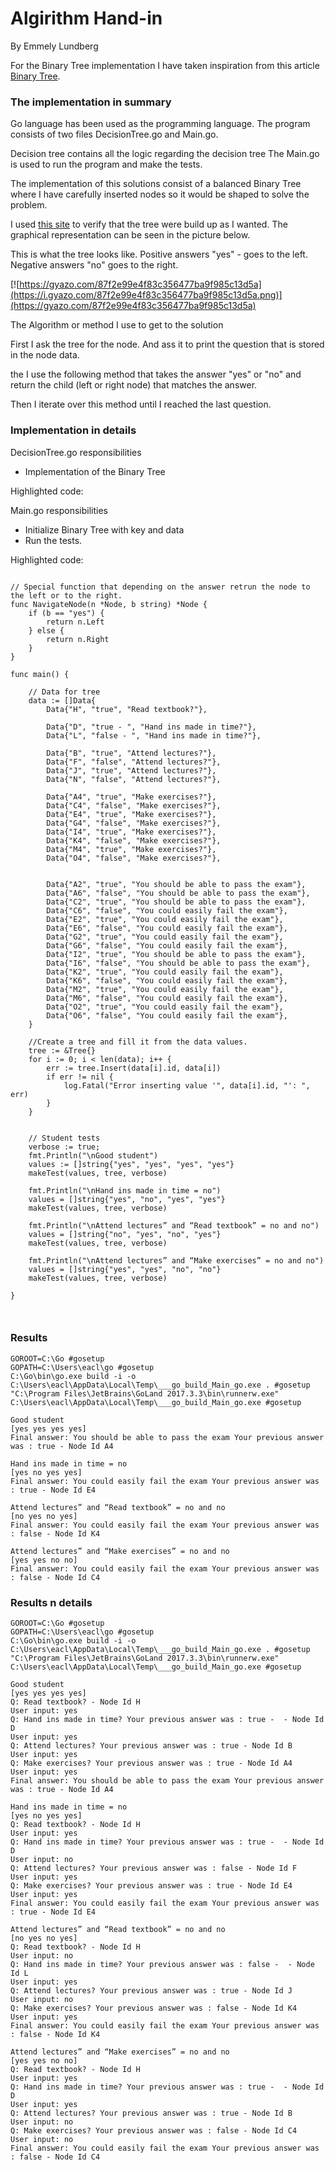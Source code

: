 # Algirithm Hand-in
By Emmely Lundberg

For the Binary Tree implementation I have taken inspiration from this article [Binary Tree](https://appliedgo.net/bintree/).


### The implementation in summary


Go language has been used as the programming language.
The program consists of two files DecisionTree.go and Main.go.

Decision tree contains all the logic regarding the decision tree
The Main.go is used to run the program and make the tests.

The implementation of this solutions consist of a balanced Binary Tree where I have carefully inserted nodes so it would be shaped to solve the problem.

I used [this site](https://www.cs.usfca.edu/~galles/visualization/BST.html) to verify that the tree were build up as I wanted. The graphical representation can be seen in the picture below.

This is what the tree looks like. Positive answers "yes" - goes to the left. Negative answers "no" goes to the right.

[![https://gyazo.com/87f2e99e4f83c356477ba9f985c13d5a](https://i.gyazo.com/87f2e99e4f83c356477ba9f985c13d5a.png)](https://gyazo.com/87f2e99e4f83c356477ba9f985c13d5a)



The Algorithm or method I use to get to the solution

First I ask the tree for the node. And ass it to print the question that is stored in the node data.

the I use the following method that takes the answer "yes" or "no" and return the child (left or right node) that matches the answer.

Then I iterate over this method until I reached the last question.


### Implementation in details

DecisionTree.go responsibilities
- Implementation of the Binary Tree

Highlighted code:


Main.go responsibilities
- Initialize Binary Tree with key and data
- Run the tests.

Highlighted code:






```

// Special function that depending on the answer retrun the node to the left or to the right.
func NavigateNode(n *Node, b string) *Node {
	if (b == "yes") {
		return n.Left
	} else {
		return n.Right
	}
}

```



```
func main() {

	// Data for tree
	data := []Data{
		Data{"H", "true", "Read textbook?"},

		Data{"D", "true - ", "Hand ins made in time?"},
		Data{"L", "false - ", "Hand ins made in time?"},

		Data{"B", "true", "Attend lectures?"},
		Data{"F", "false", "Attend lectures?"},
		Data{"J", "true", "Attend lectures?"},
		Data{"N", "false", "Attend lectures?"},

		Data{"A4", "true", "Make exercises?"},
		Data{"C4", "false", "Make exercises?"},
		Data{"E4", "true", "Make exercises?"},
		Data{"G4", "false", "Make exercises?"},
		Data{"I4", "true", "Make exercises?"},
		Data{"K4", "false", "Make exercises?"},
		Data{"M4", "true", "Make exercises?"},
		Data{"O4", "false", "Make exercises?"},


		Data{"A2", "true", "You should be able to pass the exam"},
		Data{"A6", "false", "You should be able to pass the exam"},
		Data{"C2", "true", "You should be able to pass the exam"},
		Data{"C6", "false", "You could easily fail the exam"},
		Data{"E2", "true", "You could easily fail the exam"},
		Data{"E6", "false", "You could easily fail the exam"},
		Data{"G2", "true", "You could easily fail the exam"},
		Data{"G6", "false", "You could easily fail the exam"},
		Data{"I2", "true", "You should be able to pass the exam"},
		Data{"I6", "false", "You should be able to pass the exam"},
		Data{"K2", "true", "You could easily fail the exam"},
		Data{"K6", "false", "You could easily fail the exam"},
		Data{"M2", "true", "You could easily fail the exam"},
		Data{"M6", "false", "You could easily fail the exam"},
		Data{"O2", "true", "You could easily fail the exam"},
		Data{"O6", "false", "You could easily fail the exam"},
	}

	//Create a tree and fill it from the data values.
	tree := &Tree{}
	for i := 0; i < len(data); i++ {
		err := tree.Insert(data[i].id, data[i])
		if err != nil {
			log.Fatal("Error inserting value '", data[i].id, "': ", err)
		}
	}


	// Student tests
	verbose := true;
	fmt.Println("\nGood student")
	values := []string{"yes", "yes", "yes", "yes"}
	makeTest(values, tree, verbose)

	fmt.Println("\nHand ins made in time = no")
	values = []string{"yes", "no", "yes", "yes"}
	makeTest(values, tree, verbose)

	fmt.Println("\nAttend lectures” and “Read textbook” = no and no")
	values = []string{"no", "yes", "no", "yes"}
	makeTest(values, tree, verbose)

	fmt.Println("\nAttend lectures” and “Make exercises” = no and no")
	values = []string{"yes", "yes", "no", "no"}
	makeTest(values, tree, verbose)

}



```
### Results

```
GOROOT=C:\Go #gosetup
GOPATH=C:\Users\eacl\go #gosetup
C:\Go\bin\go.exe build -i -o C:\Users\eacl\AppData\Local\Temp\___go_build_Main_go.exe . #gosetup
"C:\Program Files\JetBrains\GoLand 2017.3.3\bin\runnerw.exe" C:\Users\eacl\AppData\Local\Temp\___go_build_Main_go.exe #gosetup

Good student
[yes yes yes yes]
Final answer: You should be able to pass the exam Your previous answer was : true - Node Id A4

Hand ins made in time = no
[yes no yes yes]
Final answer: You could easily fail the exam Your previous answer was : true - Node Id E4

Attend lectures” and “Read textbook” = no and no
[no yes no yes]
Final answer: You could easily fail the exam Your previous answer was : false - Node Id K4

Attend lectures” and “Make exercises” = no and no
[yes yes no no]
Final answer: You could easily fail the exam Your previous answer was : false - Node Id C4

``` 
### Results n details


```
GOROOT=C:\Go #gosetup
GOPATH=C:\Users\eacl\go #gosetup
C:\Go\bin\go.exe build -i -o C:\Users\eacl\AppData\Local\Temp\___go_build_Main_go.exe . #gosetup
"C:\Program Files\JetBrains\GoLand 2017.3.3\bin\runnerw.exe" C:\Users\eacl\AppData\Local\Temp\___go_build_Main_go.exe #gosetup

Good student
[yes yes yes yes]
Q: Read textbook? - Node Id H
User input: yes
Q: Hand ins made in time? Your previous answer was : true -  - Node Id D
User input: yes
Q: Attend lectures? Your previous answer was : true - Node Id B
User input: yes
Q: Make exercises? Your previous answer was : true - Node Id A4
User input: yes
Final answer: You should be able to pass the exam Your previous answer was : true - Node Id A4

Hand ins made in time = no
[yes no yes yes]
Q: Read textbook? - Node Id H
User input: yes
Q: Hand ins made in time? Your previous answer was : true -  - Node Id D
User input: no
Q: Attend lectures? Your previous answer was : false - Node Id F
User input: yes
Q: Make exercises? Your previous answer was : true - Node Id E4
User input: yes
Final answer: You could easily fail the exam Your previous answer was : true - Node Id E4

Attend lectures” and “Read textbook” = no and no
[no yes no yes]
Q: Read textbook? - Node Id H
User input: no
Q: Hand ins made in time? Your previous answer was : false -  - Node Id L
User input: yes
Q: Attend lectures? Your previous answer was : true - Node Id J
User input: no
Q: Make exercises? Your previous answer was : false - Node Id K4
User input: yes
Final answer: You could easily fail the exam Your previous answer was : false - Node Id K4

Attend lectures” and “Make exercises” = no and no
[yes yes no no]
Q: Read textbook? - Node Id H
User input: yes
Q: Hand ins made in time? Your previous answer was : true -  - Node Id D
User input: yes
Q: Attend lectures? Your previous answer was : true - Node Id B
User input: no
Q: Make exercises? Your previous answer was : false - Node Id C4
User input: no
Final answer: You could easily fail the exam Your previous answer was : false - Node Id C4
```